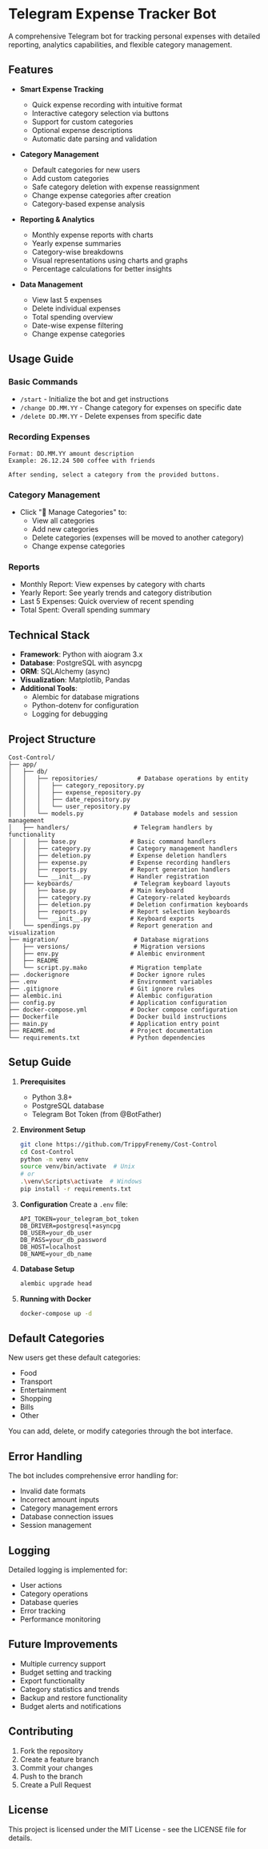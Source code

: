 # Telegram Expense Tracker Bot

A comprehensive Telegram bot for tracking personal expenses with detailed reporting, analytics capabilities, and flexible category management.

## Features

- **Smart Expense Tracking**
  - Quick expense recording with intuitive format
  - Interactive category selection via buttons
  - Support for custom categories
  - Optional expense descriptions
  - Automatic date parsing and validation

- **Category Management**
  - Default categories for new users
  - Add custom categories
  - Safe category deletion with expense reassignment
  - Change expense categories after creation
  - Category-based expense analysis

- **Reporting & Analytics**
  - Monthly expense reports with charts
  - Yearly expense summaries
  - Category-wise breakdowns
  - Visual representations using charts and graphs
  - Percentage calculations for better insights

- **Data Management**
  - View last 5 expenses
  - Delete individual expenses
  - Total spending overview
  - Date-wise expense filtering
  - Change expense categories

## Usage Guide

### Basic Commands
- `/start` - Initialize the bot and get instructions
- `/change DD.MM.YY` - Change category for expenses on specific date
- `/delete DD.MM.YY` - Delete expenses from specific date

### Recording Expenses
```
Format: DD.MM.YY amount description
Example: 26.12.24 500 coffee with friends

After sending, select a category from the provided buttons.
```

### Category Management
- Click "📝 Manage Categories" to:
  - View all categories
  - Add new categories
  - Delete categories (expenses will be moved to another category)
  - Change expense categories

### Reports
- Monthly Report: View expenses by category with charts
- Yearly Report: See yearly trends and category distribution
- Last 5 Expenses: Quick overview of recent spending
- Total Spent: Overall spending summary

## Technical Stack

- **Framework**: Python with aiogram 3.x
- **Database**: PostgreSQL with asyncpg
- **ORM**: SQLAlchemy (async)
- **Visualization**: Matplotlib, Pandas
- **Additional Tools**: 
  - Alembic for database migrations
  - Python-dotenv for configuration
  - Logging for debugging

## Project Structure
```
Cost-Control/
├── app/
│   ├── db/
│   │   ├── repositories/           # Database operations by entity
│   │   │   ├── category_repository.py
│   │   │   ├── expense_repository.py
│   │   │   ├── date_repository.py
│   │   │   └── user_repository.py
│   │   └── models.py              # Database models and session management
│   ├── handlers/                  # Telegram handlers by functionality
│   │   ├── base.py               # Basic command handlers
│   │   ├── category.py           # Category management handlers
│   │   ├── deletion.py           # Expense deletion handlers
│   │   ├── expense.py            # Expense recording handlers
│   │   ├── reports.py            # Report generation handlers
│   │   └── __init__.py           # Handler registration
│   ├── keyboards/                 # Telegram keyboard layouts
│   │   ├── base.py               # Main keyboard
│   │   ├── category.py           # Category-related keyboards
│   │   ├── deletion.py           # Deletion confirmation keyboards
│   │   ├── reports.py            # Report selection keyboards
│   │   └── __init__.py           # Keyboard exports
│   └── spendings.py              # Report generation and visualization
├── migration/                     # Database migrations
│   ├── versions/                  # Migration versions
│   ├── env.py                    # Alembic environment
│   ├── README
│   └── script.py.mako            # Migration template
├── .dockerignore                 # Docker ignore rules
├── .env                          # Environment variables
├── .gitignore                    # Git ignore rules
├── alembic.ini                   # Alembic configuration
├── config.py                     # Application configuration
├── docker-compose.yml            # Docker compose configuration
├── Dockerfile                    # Docker build instructions
├── main.py                       # Application entry point
├── README.md                     # Project documentation
└── requirements.txt              # Python dependencies
```

## Setup Guide

1. **Prerequisites**
   - Python 3.8+
   - PostgreSQL database
   - Telegram Bot Token (from @BotFather)

2. **Environment Setup**
   ```bash
   git clone https://github.com/TrippyFrenemy/Cost-Control
   cd Cost-Control
   python -m venv venv
   source venv/bin/activate  # Unix
   # or
   .\venv\Scripts\activate  # Windows
   pip install -r requirements.txt
   ```

3. **Configuration**
   Create a `.env` file:
   ```
   API_TOKEN=your_telegram_bot_token
   DB_DRIVER=postgresql+asyncpg
   DB_USER=your_db_user
   DB_PASS=your_db_password
   DB_HOST=localhost
   DB_NAME=your_db_name
   ```

4. **Database Setup**
   ```bash
   alembic upgrade head
   ```

5. **Running with Docker**
   ```bash
   docker-compose up -d
   ```

## Default Categories
New users get these default categories:
- Food
- Transport
- Entertainment
- Shopping
- Bills
- Other

You can add, delete, or modify categories through the bot interface.

## Error Handling

The bot includes comprehensive error handling for:
- Invalid date formats
- Incorrect amount inputs
- Category management errors
- Database connection issues
- Session management

## Logging

Detailed logging is implemented for:
- User actions
- Category operations
- Database queries
- Error tracking
- Performance monitoring

## Future Improvements

- Multiple currency support
- Budget setting and tracking
- Export functionality
- Category statistics and trends
- Backup and restore functionality
- Budget alerts and notifications

## Contributing

1. Fork the repository
2. Create a feature branch
3. Commit your changes
4. Push to the branch
5. Create a Pull Request

## License

This project is licensed under the MIT License - see the LICENSE file for details.
